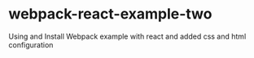 # webpack-react-example-two
Using and Install Webpack  example with react  and added css and html configuration
